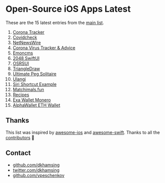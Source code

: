 # Open-Source iOS Apps Latest

These are the 15 latest entries from the [main list](https://github.com/dkhamsing/open-source-ios-apps).


1. [Corona Tracker](https://github.com/MhdHejazi/CoronaTracker)
2. [Covidcheck](https://github.com/julianschiavo/Covidcheck)
3. [NetNewsWire](https://github.com/Ranchero-Software/NetNewsWire)
4. [Corona Virus Tracker & Advice](https://github.com/alfianlosari/CoronaVirusTrackerSwiftUI)
5. [Emoncms](https://github.com/emoncms/emoncms-ios)
6. [2048 SwiftUI](https://github.com/unixzii/SwiftUI-2048)
7. [OSRSUI](https://github.com/Dimillian/OSRSUI)
8. [TriangleDraw](https://github.com/triangledraw/TriangleDraw-iOS)
9. [Ultimate Peg Solitaire](https://github.com/mkhrapov/ultimate-peg-solitaire)
10. [Ulangi](https://github.com/ulangi/ulangi)
11. [Siri Shortcut Example](https://github.com/CoyoteLab/Studies-Siri-Shortcut-iOS-13)
12. [Matchimals.fun](https://github.com/igravitystudios/matchimals.fun)
13. [Recipes](https://github.com/mecid/swiftui-recipes-app)
14. [Exa Wallet Monero](https://github.com/exantech/exa-wallet-ios)
15. [AlphaWallet ETH Wallet](https://github.com/AlphaWallet/alpha-wallet-ios)

## Thanks

This list was inspired by [awesome-ios](https://github.com/vsouza/awesome-ios) and [awesome-swift](https://github.com/matteocrippa/awesome-swift). Thanks to all the [contributors](https://github.com/dkhamsing/open-source-ios-apps/graphs/contributors) 🎉 

## Contact

- [github.com/dkhamsing](https://github.com/dkhamsing)
- [twitter.com/dkhamsing](https://twitter.com/dkhamsing)
- [github.com/vpeschenkov](https://github.com/vpeschenkov)
